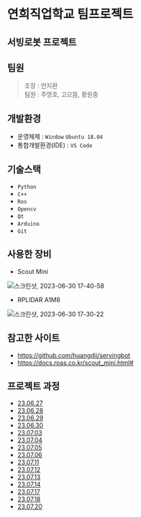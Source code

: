 # 연희직업학교 팀프로젝트
## 서빙로봇 프로젝트
## 팀원
> 조장 : 안지환 <br/>
> 팀원 : 주영호, 고으뜸, 황원중
## 개발환경
- 운영체제 : ```Window``` ```Ubuntu 18.04```
- 통합개발환경(IDE) : ```VS Code```
## 기술스택
- ```Python```
- ```C++```
- ```Ros```
- ```Opencv```
- ```Qt```
- ```Arduino```
- ```Git```
## 사용한 장비
- Scout Mini

![스크린샷, 2023-06-30 17-40-58](https://github.com/ajhwan/Yeonhee_Project/assets/129160008/fd594c4b-cb59-471d-8e62-fd93eac70102)

- RPLIDAR A1M8

![스크린샷, 2023-06-30 17-30-22](https://github.com/ajhwan/Yeonhee_Project/assets/129160008/c9d90c5d-27ec-45b1-b806-aa6a70ecf5c5)



## 참고한 사이트
- https://github.com/huangdii/servingbot
- https://docs.roas.co.kr/scout_mini.html#
## 프로젝트 과정
- [23.06.27](Schedule/20230627.md)
- [23.06.28](Schedule/20230628.md)
- [23.06.29](Schedule/20230629.md)
- [23.06.30](Schedule/20230630.md)
- [23.07.03](Schedule/20230703.md)
- [23.07.04](Schedule/20230704.md)
- [23.07.05](Schedule/20230705.md)
- [23.07.06](Schedule/20230706.md)
- [23.07.11](Schedule/20230711.md)
- [23.07.12](Schedule/20230712.md)
- [23.07.13](Schedule/20230713.md)
- [23.07.14](Schedule/20230714.md)
- [23.07.17](Schedule/20230717.md)
- [23.07.18](Schedule/20230718.md)
- [23.07.20](Schedule/20230720.md)
